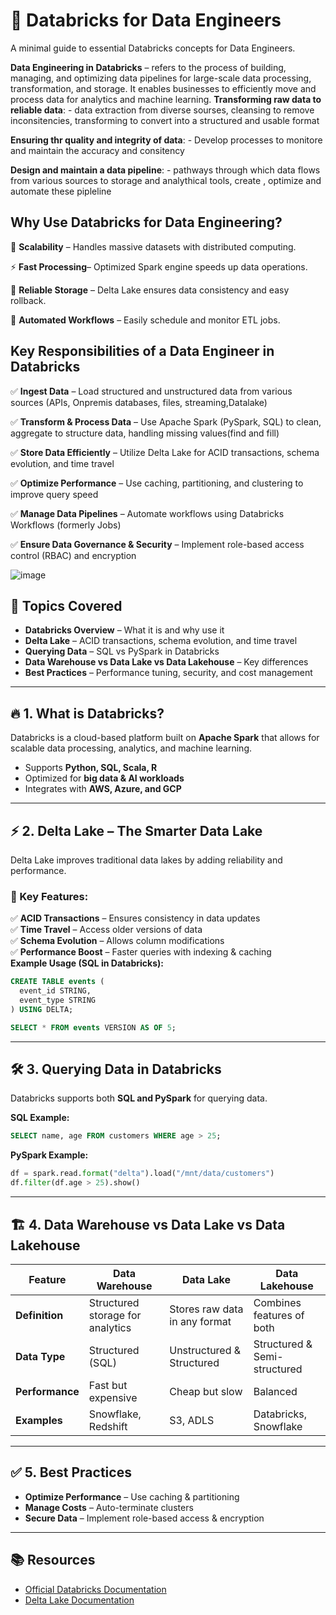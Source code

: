 # 🚀 Databricks for Data Engineers

A minimal guide to essential Databricks concepts for Data Engineers.

**Data Engineering in Databricks** – refers to the process of building, managing, and optimizing data pipelines for large-scale data processing, transformation, and storage. It enables businesses to efficiently move and process data for analytics and machine learning.
**Transforming raw data to reliable data**: - data extraction from diverse sourses, cleansing to remove inconsitencies, transforming to convert into a structured and usable format

**Ensuring thr quality and integrity of data**: - Develop processes to monitore and maintain the accuracy and consitency

**Design and maintain a data pipeline**: - pathways through which data flows from various sources to storage and analythical tools, create , optimize and automate these pipleline
## Why Use Databricks for Data Engineering?

🚀 **Scalability** – Handles massive datasets with distributed computing.

⚡ **Fast Processing**– Optimized Spark engine speeds up data operations.

💾 **Reliable Storage** – Delta Lake ensures data consistency and easy rollback.

🔄 **Automated Workflows** – Easily schedule and monitor ETL jobs.

## Key Responsibilities of a Data Engineer in Databricks
✅ **Ingest Data** – Load structured and unstructured data from various sources (APIs, Onpremis databases, files, streaming,Datalake)

✅ **Transform & Process Data** – Use Apache Spark (PySpark, SQL) to clean, aggregate to structure data, handling missing values(find and fill)

✅ **Store Data Efficiently** – Utilize Delta Lake for ACID transactions, schema evolution, and time travel

✅ **Optimize Performance** – Use caching, partitioning, and clustering to improve query speed

✅ **Manage Data Pipelines** – Automate workflows using Databricks Workflows (formerly Jobs)

✅ **Ensure Data Governance & Security** – Implement role-based access control (RBAC) and encryption

![image](https://github.com/user-attachments/assets/1fdef764-1957-4988-ac6b-a60558ccc9e9)

## 📌 Topics Covered

- **Databricks Overview** – What it is and why use it
- **Delta Lake** – ACID transactions, schema evolution, and time travel
- **Querying Data** – SQL vs PySpark in Databricks
- **Data Warehouse vs Data Lake vs Data Lakehouse** – Key differences
- **Best Practices** – Performance tuning, security, and cost management
---

## 🔥 1. What is Databricks?
Databricks is a cloud-based platform built on **Apache Spark** that allows for scalable data processing, analytics, and machine learning.

- Supports **Python, SQL, Scala, R**
- Optimized for **big data & AI workloads**
- Integrates with **AWS, Azure, and GCP**

---
## ⚡ 2. Delta Lake – The Smarter Data Lake
Delta Lake improves traditional data lakes by adding reliability and performance.

### 🔹 Key Features:
✅ **ACID Transactions** – Ensures consistency in data updates  
✅ **Time Travel** – Access older versions of data  
✅ **Schema Evolution** – Allows column modifications  
✅ **Performance Boost** – Faster queries with indexing & caching  
**Example Usage (SQL in Databricks):**
```sql
CREATE TABLE events (
  event_id STRING,
  event_type STRING
) USING DELTA;
```
```sql
SELECT * FROM events VERSION AS OF 5;
```

---

## 🛠️ 3. Querying Data in Databricks
Databricks supports both **SQL and PySpark** for querying data.

**SQL Example:**
```sql
SELECT name, age FROM customers WHERE age > 25;
```
**PySpark Example:**
```python
df = spark.read.format("delta").load("/mnt/data/customers")
df.filter(df.age > 25).show()
```
---

## 🏗️ 4. Data Warehouse vs Data Lake vs Data Lakehouse

| Feature         | Data Warehouse  | Data Lake       | Data Lakehouse  |
|---------------|---------------|----------------|----------------|
| **Definition**  | Structured storage for analytics | Stores raw data in any format | Combines features of both |
| **Data Type**   | Structured (SQL) | Unstructured & Structured | Structured & Semi-structured |
| **Performance** | Fast but expensive | Cheap but slow | Balanced |
| **Examples**    | Snowflake, Redshift | S3, ADLS | Databricks, Snowflake |

---

## ✅ 5. Best Practices
- **Optimize Performance** – Use caching & partitioning
- **Manage Costs** – Auto-terminate clusters
- **Secure Data** – Implement role-based access & encryption

---

## 📚 Resources
- [Official Databricks Documentation](https://docs.databricks.com/)
- [Delta Lake Documentation](https://delta.io/)
